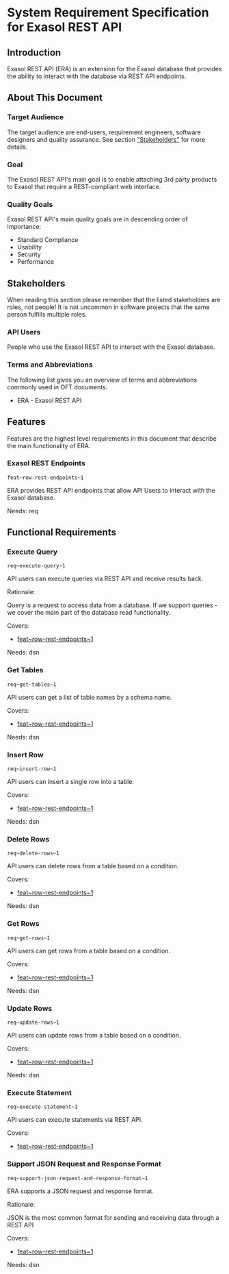 # System Requirement Specification for Exasol REST API

## Introduction

Exasol REST API (ERA) is an extension for the Exasol database that provides the ability to interact with the database via REST API endpoints.

## About This Document

### Target Audience

The target audience are end-users, requirement engineers, software designers and quality assurance. See section ["Stakeholders"](#stakeholders) for more details.

### Goal

The Exasol REST API's main goal is to enable attaching 3rd party products to Exasol that require a REST-compliant web interface.

### Quality Goals

Exasol REST API's main quality goals are in descending order of importance:

* Standard Compliance
* Usability
* Security
* Performance

## Stakeholders

When reading this section please remember that the listed stakeholders are roles, not people! It is not uncommon in software projects that the same person fulfills multiple roles.

### API Users

People who use the Exasol REST API to interact with the Exasol database.

### Terms and Abbreviations

The following list gives you an overview of terms and abbreviations commonly used in OFT documents.

* ERA - Exasol REST API

## Features

Features are the highest level requirements in this document that describe the main functionality of ERA.

### Exasol REST Endpoints
`feat~row-rest-endpoints~1`

ERA provides REST API endpoints that allow API Users to interact with the Exasol database. 

Needs: req

## Functional Requirements

### Execute Query
`req~execute-query~1`

API users can execute queries via REST API and receive results back.

Rationale:

Query is a request to access data from a database. If we support queries - we cover the main part of the database read functionality.

Covers:

* [feat~row-rest-endpoints~1](#exasol-rest-endpoints)

Needs: dsn

### Get Tables
`req~get-tables~1`

API users can get a list of table names by a schema name.

Covers:

* [feat~row-rest-endpoints~1](#exasol-rest-endpoints)

Needs: dsn

### Insert Row
`req~insert-row~1`

API users can insert a single row into a table.

Covers:

* [feat~row-rest-endpoints~1](#exasol-rest-endpoints)

Needs: dsn

### Delete Rows
`req~delete-rows~1`

API users can delete rows from a table based on a condition.

Covers:

* [feat~row-rest-endpoints~1](#exasol-rest-endpoints)

Needs: dsn

### Get Rows
`req~get-rows~1`

API users can get rows from a table based on a condition.

Covers:

* [feat~row-rest-endpoints~1](#exasol-rest-endpoints)

Needs: dsn

### Update Rows
`req~update-rows~1`

API users can update rows from a table based on a condition.

Covers:

* [feat~row-rest-endpoints~1](#exasol-rest-endpoints)

Needs: dsn

### Execute Statement
`req~execute-statement~1`

API users can execute statements via REST API.

Covers:

* [feat~row-rest-endpoints~1](#exasol-rest-endpoints)

### Support JSON Request and Response Format
`req~support-json-request-and-response-format~1`

ERA supports a JSON request and response format.

Rationale:

JSON is the most common format for sending and receiving data through a REST API

Covers:

* [feat~row-rest-endpoints~1](#exasol-rest-endpoints)

Needs: dsn